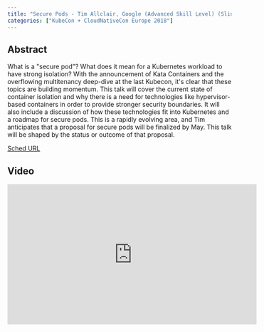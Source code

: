 ```yaml
---
title: "Secure Pods - Tim Allclair, Google (Advanced Skill Level) (Slides Attached)"
categories: ["KubeCon + CloudNativeCon Europe 2018"]
---
```


## Abstract

What is a "secure pod"? What does it mean for a Kubernetes workload to have strong isolation? With the announcement of Kata Containers and the overflowing multitenancy deep-dive at the last Kubecon, it's clear that these topics are building momentum.  This talk will cover the current state of container isolation and why there is a need for technologies like hypervisor-based containers in order to provide stronger security boundaries. It will also include a discussion of how these technologies fit into Kubernetes and a roadmap for secure pods.  This is a rapidly evolving area, and Tim anticipates that a proposal for secure pods will be finalized by May. This talk will be shaped by the status or outcome of that proposal.

[Sched URL](https://kccnceu18.sched.com/event/d7329593f64a655b847c3eff4ae83367)

## Video

<iframe width='560' height='315' src='https://www.youtube.com/embed/GLwmJh-j3rs' frameborder='0' allow='accelerometer; autoplay; encrypted-media; gyroscope; picture-in-picture' allowfullscreen></iframe>
